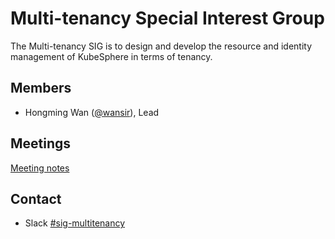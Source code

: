 # Multi-tenancy Special Interest Group

The Multi-tenancy SIG is to design and develop the resource and identity management of KubeSphere in terms of tenancy.

## Members

- Hongming Wan ([@wansir]((https://github.com/wansir))), Lead

## Meetings

[Meeting notes](https://docs.google.com/document/d/1Ewf30_Z6mlIxpJH-qF96c_mx96UaQtLi-fCf6m1r_yg/)

## Contact

- Slack [#sig-multitenancy](https://kubesphere.slack.com/messages/sig-multitenancy)
